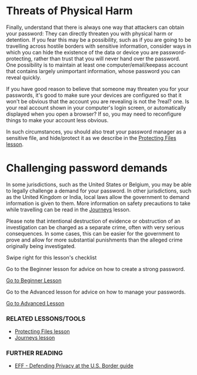 Threats of Physical Harm
========================

Finally, understand that there is always one way that attackers can
obtain your password: They can directly threaten you with physical harm
or detention. If you fear this may be a possibility, such as if you are
going to be travelling across hostile borders with sensitive
information, consider ways in which you can hide the existence of the
data or device you are password-protecting, rather than trust that you
will never hand over the password. One possibility is to maintain at
least one computer/email/keepass account that contains largely
unimportant information, whose password you can reveal quickly.

If you have good reason to believe that someone may threaten you for
your passwords, it's good to make sure your devices are configured so
that it won't be obvious that the account you are revealing is not the
?real? one. Is your real account shown in your computer's login screen,
or automatically displayed when you open a browser? If so, you may need
to reconfigure things to make your account less obvious.

In such circumstances, you should also treat your password manager as a
sensitive file, and hide/protect it as we describe in the [Protecting
Files lesson](umbrella://lesson/protecting-files).

Challenging password demands
============================

In some jurisdictions, such as the United States or Belgium, you may be
able to legally challenge a demand for your password. In other
jurisdictions, such as the United Kingdom or India, local laws allow the
government to demand information is given to them. More information on
safety precautions to take while travelling can be read in the
[Journeys](umbrella://lesson/journeys) lesson.

Please note that intentional destruction of evidence or obstruction of
an investigation can be charged as a separate crime, often with very
serious consequences. In some cases, this can be easier for the
government to prove and allow for more substantial punishments than the
alleged crime originally being investigated.

Swipe right for this lesson's checklist

Go to the Beginner lesson for advice on how to create a strong password.

[Go to Beginner Lesson](umbrella://lesson/passwords/0)

Go to the Advanced lesson for advice on how to manage your passwords.

[Go to Advanced Lesson](umbrella://lesson/passwords/1)

### RELATED LESSONS/TOOLS

-   [Protecting Files lesson](umbrella://lesson/protecting-files)
-   [Journeys lesson](umbrella://lesson/journeys)

### FURTHER READING

-   [EFF - Defending Privacy at the U.S. Border
    guide](https://www.eff.org/wp/defending-privacy-us-border-guide-travelers-carrying-digital-devices)

